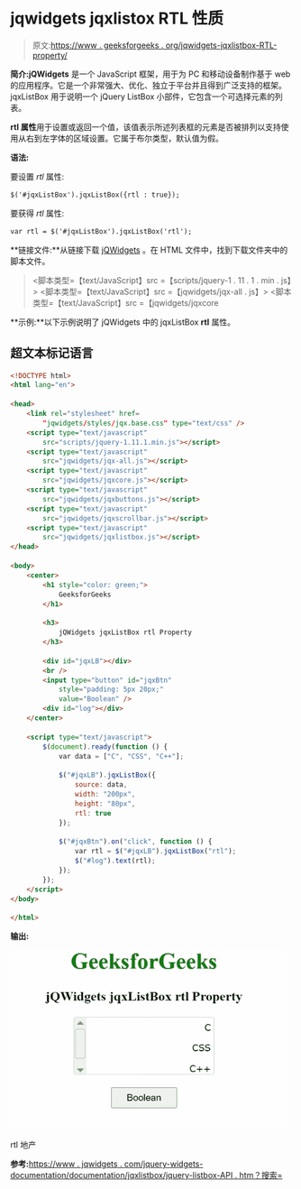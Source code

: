 # jqwidgets jqxlistox RTL 性质

> 原文:[https://www . geeksforgeeks . org/jqwidgets-jqxlistbox-RTL-property/](https://www.geeksforgeeks.org/jqwidgets-jqxlistbox-rtl-property/)

**简介:jQWidgets** 是一个 JavaScript 框架，用于为 PC 和移动设备制作基于 web 的应用程序。它是一个非常强大、优化、独立于平台并且得到广泛支持的框架。jqxListBox 用于说明一个 jQuery ListBox 小部件，它包含一个可选择元素的列表。

**rtl 属性**用于设置或返回一个值，该值表示所述列表框的元素是否被排列以支持使用从右到左字体的区域设置。它属于布尔类型，默认值为假。

**语法:**

要设置 *rtl* 属性:

```html
$('#jqxListBox').jqxListBox({rtl : true});  
```

要获得 *rtl* 属性:

```html
var rtl = $('#jqxListBox').jqxListBox('rtl'); 
```

**链接文件:**从链接下载 [jQWidgets](https://www.jqwidgets.com/download/) 。在 HTML 文件中，找到下载文件夹中的脚本文件。

> <link rel="”stylesheet”" href="”jqwidgets/styles/jqx.base.css”" type="”text/css”">
> <脚本类型=【text/JavaScript】src =【scripts/jquery-1 . 11 . 1 . min . js】></脚本>
> <脚本类型=【text/JavaScript】src =【jqwidgets/jqx-all . js】></脚本>
> <脚本类型=【text/JavaScript】src =【jqwidgets/jqxcore

**示例:**以下示例说明了 jQWidgets 中的 jqxListBox **rtl** 属性。

## 超文本标记语言

```html
<!DOCTYPE html>
<html lang="en">

<head>
    <link rel="stylesheet" href=
        "jqwidgets/styles/jqx.base.css" type="text/css" />
    <script type="text/javascript"
        src="scripts/jquery-1.11.1.min.js"></script>
    <script type="text/javascript" 
        src="jqwidgets/jqx-all.js"></script>
    <script type="text/javascript" 
        src="jqwidgets/jqxcore.js"></script>
    <script type="text/javascript" 
        src="jqwidgets/jqxbuttons.js"></script>
    <script type="text/javascript" 
        src="jqwidgets/jqxscrollbar.js"></script>
    <script type="text/javascript" 
        src="jqwidgets/jqxlistbox.js"></script>
</head>

<body>
    <center>
        <h1 style="color: green;">
            GeeksforGeeks
        </h1>

        <h3>
            jQWidgets jqxListBox rtl Property
        </h3>

        <div id="jqxLB"></div>
        <br />
        <input type="button" id="jqxBtn" 
            style="padding: 5px 20px;"
            value="Boolean" />
        <div id="log"></div>
    </center>

    <script type="text/javascript">
        $(document).ready(function () {
            var data = ["C", "CSS", "C++"];

            $("#jqxLB").jqxListBox({
                source: data,
                width: "200px",
                height: "80px",
                rtl: true
            });

            $("#jqxBtn").on("click", function () {
                var rtl = $("#jqxLB").jqxListBox("rtl");
                $("#log").text(rtl);
            });
        });
    </script>
</body>

</html>
```

**输出:**

![](img/5044ec6efad65970a46dc8986e1fb6bd.png)

rtl 地产

**参考:**[https://www . jqwidgets . com/jquery-widgets-documentation/documentation/jqxlistbox/jquery-listbox-API . htm？搜索=](https://www.jqwidgets.com/jquery-widgets-documentation/documentation/jqxlistbox/jquery-listbox-api.htm?search=)